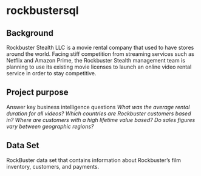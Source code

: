 # rockbustersql

## Background
Rockbuster Stealth LLC is a movie rental company that used to have stores around the world. Facing stiff competition from streaming services such as Netflix and Amazon Prime, the Rockbuster Stealth management team is planning to use its existing movie licenses to launch an online video rental service in order to stay competitive.

## Project purpose
Answer key business intelligence questions
    _What was the average rental duration for all videos?_
    _Which countries are Rockbuster customers based in?_
    _Where are customers with a high lifetime value based?_
    _Do sales figures vary between geographic regions?_

## Data Set
RockBuster data set that contains information about Rockbuster’s film inventory, customers, and payments. 
